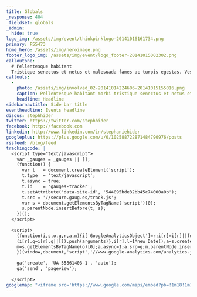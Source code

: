 ```yaml
---
title: Globals
_response: 404
_fieldset: globals
_admin:
  hide: true
logo_img: /assets/img/event/thinkpinklogo-20141016161734.png
primary: F55473
home_hero: /assets/img/heroimage.png
footer_logo_img: /assets/img/event/logo_footer-20141015002302.png
calloutone: |
  # Pellentesque habitant 
  Tristique senectus et netus et malesuada fames ac turpis egestas. Vestibulum tortor quam, feugiat vitae, ultricies eget, tempor sit amet, ante. Donec eu libero sit amet quam egestas semper. Aenean ultricies mi vitae est. Mauris placerat eleifend leo. Quisque sit amet est et sapien ullamcorper pharetra. Vestibulum erat wisi, condimentum sed, commodo vitae, ornare sit amet, wisi. Aenean fermentum, elit eget tincidunt condimentum, eros ipsum rutrum orci, sagittis tempus lacus enim ac dui.
callouts:
  - 
    photo: /assets/img/involved_02-20141014224606-20141015155016.png
    caption: Pellentesque habitant morbi tristique senectus et netus et malesuada fames ac turpis egestas. Vestibulum tortor quam, feugiat vitae, ultricies eget, tempor sit amet, ante. Donec eu liber.
    headline: Headline
sidebarnavtitle: Side bar title
eventheadline: Events headline
disqus: stephhider
twitter: https://twitter.com/stephhider
facebook: http://facebook.com
linkedin: http://www.linkedin.com/in/stephaniehider
googleplus: https://plus.google.com/u/0/102588722871484790976/posts
rssfeed: /blog/feed
trackingcode: |
  <script type="text/javascript">
    var _gauges = _gauges || [];
    (function() {
      var t   = document.createElement('script');
      t.type  = 'text/javascript';
      t.async = true;
      t.id    = 'gauges-tracker';
      t.setAttribute('data-site-id', '544095bde32bb45c74000a0b');
      t.src = '//secure.gaug.es/track.js';
      var s = document.getElementsByTagName('script')[0];
      s.parentNode.insertBefore(t, s);
    })();
  </script>
  
  <script>
    (function(i,s,o,g,r,a,m){i['GoogleAnalyticsObject']=r;i[r]=i[r]||function(){
    (i[r].q=i[r].q||[]).push(arguments)},i[r].l=1*new Date();a=s.createElement(o),
    m=s.getElementsByTagName(o)[0];a.async=1;a.src=g;m.parentNode.insertBefore(a,m)
    })(window,document,'script','//www.google-analytics.com/analytics.js','ga');
  
    ga('create', 'UA-55861403-1', 'auto');
    ga('send', 'pageview');
  
  </script>
googlemap: "<iframe src='https://www.google.com/maps/embed?pb=!1m18!1m12!1m3!1d387144.0075834208!2d-73.97800349999999!3d40.7056308!2m3!1f0!2f0!3f0!3m2!1i1024!2i768!4f13.1!3m3!1m2!1s0x89c24fa5d33f083b%3A0xc80b8f06e177fe62!2sNew+York%2C+NY!5e0!3m2!1sen!2sus!4v1394298866288' width='600' height='450' frameborder='0' style='border:0'></iframe>"
---
```





























